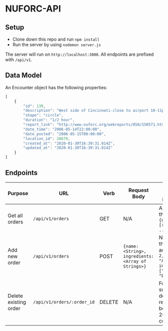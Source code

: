 # NUFORC-API


## Setup

* Clone down this repo and run `npm install`
* Run the server by using `nodemon server.js`

The server will run on `http://localhost:3000`. All endpoints are prefixed with `/api/v1`.

## Data Model

An Encounter object has the following properties:

```js
[
    {
        "id": 139,
        "description": "West side of Cincinnati-close to airport 10-11pm-Did anyone else see these? I saw one or the same thing that moved on the west side of (downtown Cincy)town. Round with bright white light that would go \"around\" then I saw \"search light type\" light up into the sky in mulitiple directions. Had other colors in sporadic patterns light up.Stayed in place for about 1/2 hour then disappeared. I went to another vantage point and saw it again doing the same actions. Later it was to the north of Cincy.  Did anyone else see this? Would have been so close to the airport, but it didn't move in any pattern it just hovered very high up within plane paths I think. I have seen these before but I never wrote about them. Am I crazy?",
        "shape": "circle",
        "duration": "1/2 hour",
        "report_link": "http://www.nuforc.org/webreports/050/S50571.html",
        "date_time": "2006-05-14T22:00:00",
        "date_posted": "2006-05-15T00:00:00",
        "location_id": 28679,
        "created_at": "2020-01-30T16:39:31.014Z",
        "updated_at": "2020-01-30T16:39:31.014Z"
    }
]
```

## Endpoints

| Purpose | URL | Verb | Request Body | Sample Success Response |
|----|----|----|----|----|
| Get all orders |`/api/v1/orders`| GET | N/A | All orders on the server: `{orders: [{}, {}, ...]}` |
| Add new order |`/api/v1/orders`| POST | `{name: <String>, ingredients: <Array of Strings>}` | New order that was added: `{id: 2, name: "Alex", ingredients: ["cheese", "beans"]}` |
| Delete existing order |`/api/v1/orders/:order_id`| DELETE | N/A | For successful deletion: No response body (only 204 status code) |
